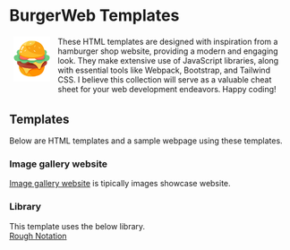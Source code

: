 # BurgerWeb Templates
<table style="border: none">
  <tbody style="border: none">
    <tr style="border: none;">
      <td valign="top" width="15%" style="border: none">
      <img align="left" width="75" height="80" src="./img/hamburger.png">
      </td>
      <td valign="top" width="80%" style="border: none;">
These HTML templates are designed with inspiration from a hamburger shop website, providing a modern and engaging look. They make extensive use of JavaScript libraries, along with essential tools like Webpack, Bootstrap, and Tailwind CSS.  
I believe this collection will serve as a valuable cheat sheet for your web development endeavors.  
Happy coding!
      </td>
    </tr>
  </tbody>
</table>




## Templates
Below are HTML templates and a sample webpage using these templates.  

### Image gallery website

[Image gallery website](https://fukugit.github.io/html-templates/1_normal_image_gallery/index.html) is tipically images showcase website.  

### Library
This template uses the below library.  
[Rough Notation](https://github.com/rough-stuff/rough-notation)